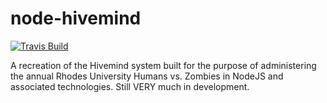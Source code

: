 [travis_img]: https://travis-ci.org/RhodesHvZ/node-hivemind.svg

# node-hivemind

[![Travis Build][travis_img]](https://travis-ci.org/RhodesHvZ/node-hivemind)

A recreation of the Hivemind system built for the purpose of administering the annual Rhodes University Humans vs. Zombies in NodeJS and associated technologies. Still VERY much in development.
